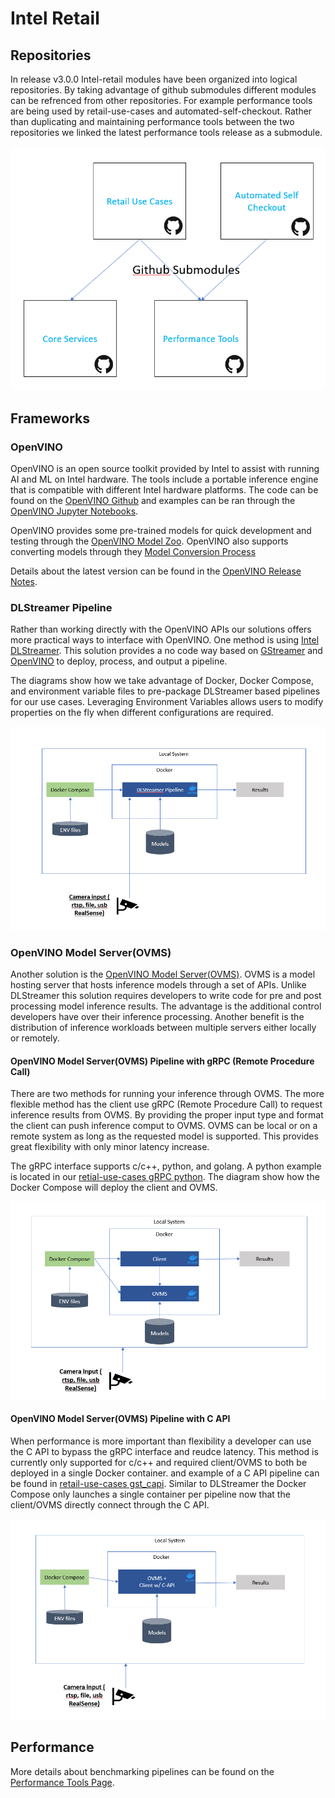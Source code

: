 # Intel Retail

## Repositories

In release v3.0.0 Intel-retail modules have been organized into logical repositories. By taking advantage of github submodules different modules can be refrenced from other repositories. For example performance tools are being used by retail-use-cases and automated-self-checkout. Rather than duplicating and maintaining performance tools between the two repositories we linked the latest performance tools release as a submodule. 

[![Intel Retail Repositories](../images/intel-retail-repos.png)](../images/intel-retail-repos.png)

## Frameworks

### OpenVINO

OpenVINO is an open source toolkit provided by Intel to assist with running AI and ML on Intel hardware. The tools include a portable inference engine that is compatible with different Intel hardware platforms. The code can be found on the [OpenVINO Github](https://github.com/openvinotoolkit/openvino) and examples can be ran through the [OpenVINO Jupyter Notebooks](https://github.com/openvinotoolkit/openvino_notebooks).

OpenVINO provides some pre-trained models for quick development and testing through the [OpenVINO Model Zoo](https://github.com/openvinotoolkit/open_model_zoo). OpenVINO also supports converting models through they [Model Conversion Process](https://docs.openvino.ai/2024/openvino-workflow/model-preparation/convert-model-to-ir.html)

Details about the latest version can be found in the [OpenVINO Release Notes](https://www.intel.com/content/www/us/en/developer/articles/release-notes/openvino/2024-1.html).

### DLStreamer Pipeline

Rather than working directly with the OpenVINO APIs our solutions offers more practical ways to interface with OpenVINO. One method is using [Intel DLStreamer](https://github.com/dlstreamer/dlstreamer). This solution provides a no code way based on [GStreamer](https://gstreamer.freedesktop.org/) and [OpenVINO](https://www.intel.com/content/www/us/en/developer/tools/openvino-toolkit/get-started.html) to deploy, process, and output a pipeline. 

The diagrams show how we take advantage of Docker, Docker Compose, and environment variable files to pre-package DLStreamer based pipelines for our use cases. Leveraging Environment Variables allows users to modify properties on the fly when different configurations are required.

[![DLStreamer Pipeline](../images/dlstreamer-pipeline.png)](../images/dlstreamer-pipeline.png)

### OpenVINO Model Server(OVMS)

Another solution is the [OpenVINO Model Server(OVMS)](https://github.com/openvinotoolkit/model_server). OVMS is a model hosting server that hosts inference models through a set of APIs. Unlike DLStreamer this solution requires developers to write code for pre and post processing model inference results. The advantage is the additional control developers have over their inference processing. Another benefit is the distribution of inference workloads between multiple servers either locally or remotely.

#### OpenVINO Model Server(OVMS) Pipeline with gRPC (Remote Procedure Call)

There are two methods for running your inference through OVMS. The more flexible method has the client use gRPC (Remote Procedure Call)  to request inference results from OVMS. By providing the proper input type and format the client can push inference comput to OVMS. OVMS can be local or on a remote system as long as the requested model is supported. This provides great flexibility with only minor latency increase. 

The gRPC interface supports c/c++, python, and golang. A python example is located in our [retial-use-cases gRPC python](https://github.com/intel-retail/retail-use-cases/tree/main/use-cases/grpc_python). The diagram show how the Docker Compose will deploy the client and OVMS. 

[![OpenVINO Model Server(OVMS) Pipeline with gRPC (Remote Procedure Call)](../images/ovms-grpc.png)](../images/ovms-grpc.png)

#### OpenVINO Model Server(OVMS) Pipeline with C API

When performance is more important than flexibility a developer can use the C API to bypass the gRPC interface and reudce latency. This method is currently only supported for c/c++ and required client/OVMS to both be deployed in a single Docker container. and example of a C API pipeline can be found in [retail-use-cases gst_capi](https://github.com/intel-retail/retail-use-cases/tree/main/use-cases/gst_capi). Similar to DLStreamer the Docker Compose only launches a single container per pipeline now that the client/OVMS directly connect through the C API.

[![OpenVINO Model Server(OVMS) Pipeline with C-API](../images/ovms-capi.png)](../images/ovms-capi.png)

## Performance

More details about benchmarking pipelines can be found on the [Performance Tools Page](../performance-tools/benchmark.md).
